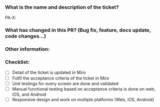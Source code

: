 ### What is the name and description of the ticket?

PA-X:

### What has changed in this PR? (Bug fix, feature, docs update, code changes...)

### Other information:

### Checklist:

- [ ] Detail of the ticket is updated in Miro
- [ ] Fulfil the acceptance criteria of the ticket in Miro
- [ ] Unit testings for every screen are done and validated
- [ ] Manual functional testing based on acceptance criteria is done on web, iOS, and Android
- [ ] Responsive design and work on multiple platforms (Web, iOS, Android)
